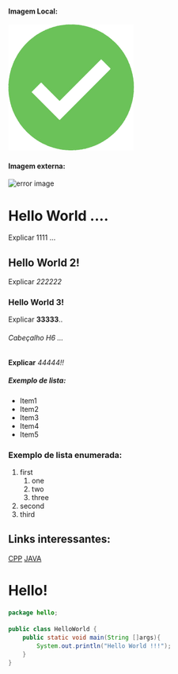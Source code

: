 #### Imagem Local:
![check image](img/check_img.png)

#### Imagem externa:
![error image](https://cdn.pixabay.com/photo/2017/02/12/21/29/false-2061132__340.png)

# Hello World ....
Explicar 1111 ...

## Hello World 2!
Explicar *222222*

### Hello World 3!
Explicar **33333**..

###### Cabeçalho H6 ...
__Explicar__ _44444!!_

##### Exemplo de lista:
* Item1
* Item2
* Item3
* Item4
* Item5

### Exemplo de lista enumerada:
1. first
    1. one
    2. two
    3. three
2. second
3. third

## Links interessantes:
[CPP](https://github.com/djmjm/cpp-exemplos)
[JAVA](https://github.com/djmjm/java-portfolio)

# Hello!
```java
package hello;

public class HelloWorld {
	public static void main(String []args){
        System.out.println("Hello World !!!");
    }
}
```